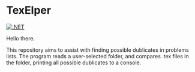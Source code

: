 # TexElper

[![.NET](https://github.com/Kremator1007/TexElper/actions/workflows/dotnet.yml/badge.svg)](https://github.com/Kremator1007/TexElper/actions/workflows/dotnet.yml)

Hello there.

This repository aims to assist with finding possible dublicates in problems lists. The program reads a user-selected folder, and compares .tex files in the folder, printing all possible dublicates to a console.
